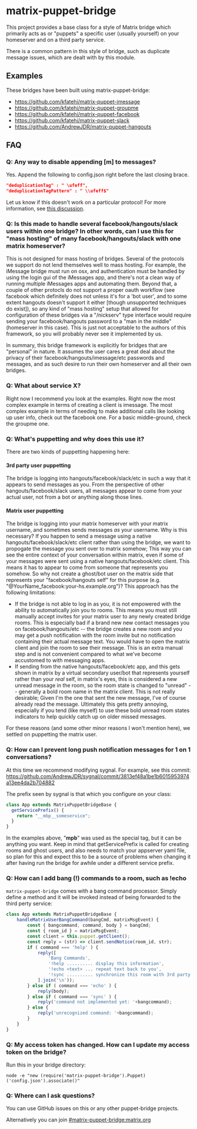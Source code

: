 # matrix-puppet-bridge

This project provides a base class for a style of Matrix bridge which primarily acts as or "puppets" a specific user (usually yourself) on your homeserver and on a third party service.

There is a common pattern in this style of bridge, such as duplicate message issues, which are dealt with by this module.

## Examples

These bridges have been built using matrix-puppet-bridge:

* https://github.com/kfatehi/matrix-puppet-imessage
* https://github.com/kfatehi/matrix-puppet-groupme
* https://github.com/kfatehi/matrix-puppet-facebook
* https://github.com/kfatehi/matrix-puppet-slack
* https://github.com/AndrewJDR/matrix-puppet-hangouts

## FAQ

### Q: Any way to disable appending [m] to messages?

Yes. Append the following to config.json right before the last closing brace.

```json
"deduplicationTag" : " \ufeff",
"deduplicationTagPattern" : " \\ufeff$"
```

Let us know if this doesn't work on a particular protocol!
For more information, see [this discussion](https://github.com/kfatehi/matrix-puppet-facebook/issues/6).

### Q: Is this made to handle several facebook/hangouts/slack users within one bridge? In other words, can I use this for "mass hosting" of many facebook/hangouts/slack with one matrix homeserver?

This is not designed for mass hosting of bridges. Several of the protocols we support do not lend themselves well to mass hosting. For example, the iMessage bridge must run on osx, and authentication must be handled by using the login gui of the iMessages app, and there's not a clean way of running multiple iMessages apps and automating them. Beyond that, a couple of other protocls do not support a proper oauth workflow (see facebook which definitely does not unless it's for a 'bot user', and to some extent hangouts doesn't support it either [though unsupported techniques do exist]), so any kind of "mass hosting" setup that allowed for configuration of these bridges via a "/nickserv" type interface would require sending your facebook/hangouts password to a "man in the middle" (homeserver in this case). This is just not acceptable to the authors of this framework, so you will probably never see it implemented by us.

In summary, this bridge framework is explicitly for bridges that are "personal" in nature. It assumes the user cares a great deal about the privacy of their facebook/hangouts/imessage/etc passwords and messages, and as such desire to run their own homeserver and all their own bridges.

### Q: What about service X?

Right now I recommend you look at the examples. Right now the most complex example in terms of creating a client is imessage. The most complex example in terms of needing to make additional calls like looking up user info, check out the facebook one. For a basic middle-ground, check the groupme one.

### Q: What's puppetting and why does this use it?

There are two kinds of puppetting happening here:
#### 3rd party user puppetting
The bridge is logging into hangouts/facebook/slack/etc in such a way that it appears to send messages as you. From the perspective of other hangouts/facebook/slack users, all messages appear to come from your actual user, not from a bot or anything along those lines.
#### Matrix user puppetting
The bridge is logging into your matrix homeserver with your matrix username, and sometimes sends messages *as* your username. Why is this necessary? If you happen to send a message using a native hangouts/facebook/slack/etc client rather than using the bridge, we want to propogate the message you sent over to matrix somehow; This way you can see the entire context of your conversation within matrix, even if some of your messages were sent using a native hangouts/facebook/etc client. This means it has to appear to come from someone that represents you somehow. So why not create a ghost/bot user on the matrix side that represents your "facebook/hangouts self" for this purpose (e.g. "@YourName\_facebook:your-hs.example.org")? This approach has the following limitations:
* If the bridge is not able to log in as you, it is not empowered with the ability to automatically join you to rooms. This means you must still manually accept invites for your matrix user to any newly created bridge rooms. This is especially bad if a brand new new contact messages you on facebook/hangouts/etc -- the bridge creates a new room and you may get a push notification with the room invite but no notification containing their actual message text. You would have to open the matrix client and join the room to see their message. This is an extra manual step and is not convenient compared to what we've become accustomed to with messaging apps.
* If sending from the native hangouts/facebook/etc app, and this gets shown in matrix by a virtual secondary user/bot that represents yourself rather than your *real* self, in matrix's eyes, this is considered a new unread message in the room, so the room state is changed to "unread" -- generally a bold room name in the matrix client. This is not really desirable; Given I'm the one that sent the new message, I've of course already read the message. Ultimately this gets pretty annoying, especially if you tend (like myself) to use these bold unread room states indicators to help quickly catch up on older missed messages.

For these reasons (and some other minor reasons I won't mention here), we settled on puppetting the matrix user.

### Q: How can I prevent long push notification messages for 1 on 1 conversations?

At this time we recommend modifying sygnal. For example, see this commit: 
https://github.com/AndrewJDR/sygnal/commit/3813ef48a1be1b6015953974a13ee4da2b704882

The prefix seen by sygnal is that which you configure on your class:

```javascript
class App extends MatrixPuppetBridgeBase {
  getServicePrefix() {
    return "__mbp__someservice";
  }
}
```

In the examples above, "__mpb__" was used as the special tag, but it can be anything you want. Keep in mind that getServicePrefix is called for creating rooms and ghost users, and also needs to match your appserver yaml file, so plan for this and expect this to be a source of problems when changing it after having run the bridge for awhile under a different service prefix.

### Q: How can I add bang (!) commands to a room, such as !echo

`matrix-puppet-bridge` comes with a bang command processor. Simply define a method and it will be invoked instead of being forwarded to the third perty service:

```javascript
class App extends MatrixPuppetBridgeBase {
	handleMatrixUserBangCommand(bangCmd, matrixMsgEvent) {
		const { bangcommand, command, body } = bangCmd;
		const { room_id } = matrixMsgEvent;
		const client = this.puppet.getClient();
		const reply = (str) => client.sendNotice(room_id, str);
		if ( command === 'help' ) {
			reply([
				'Bang Commands',
				'!help .......... display this information',
				'!echo <text> ... repeat text back to you',
				'!sync .......... synchronize this room with 3rd party service',
			].join('\n'));
		} else if ( command === 'echo' ) {
			reply(body);
		} else if ( command === 'sync' ) {
			reply('command not implemented yet: '+bangcommand);
		} else {
			reply('unrecognized command: '+bangcommand);
		}
	}
}
```

### Q: My access token has changed. How can I update my access token on the bridge?

Run this in your bridge directory:

`node -e "new (require('matrix-puppet-bridge').Puppet)('config.json').associate()"`

### Q: Where can I ask questions?

You can use GitHub issues on this or any other puppet-bridge projects.

Alternatively you can join [#matrix-puppet-bridge:matrix.org](https://riot.im/app/#/room/#matrix-puppet-bridge:matrix.org)
